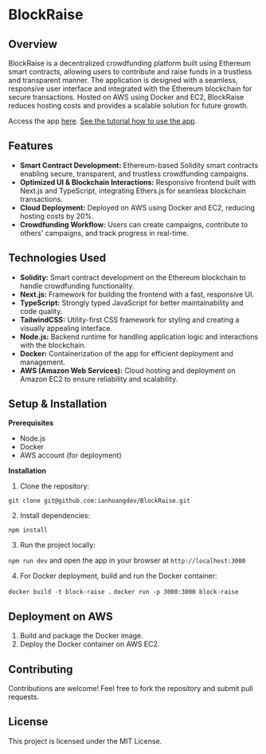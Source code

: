 # BlockRaise

## Overview

BlockRaise is a decentralized crowdfunding platform built using Ethereum smart contracts, allowing users to contribute and raise funds in a trustless and transparent manner. The application is designed with a seamless, responsive user interface and integrated with the Ethereum blockchain for secure transactions. Hosted on AWS using Docker and EC2, BlockRaise reduces hosting costs and provides a scalable solution for future growth.

Access the app <a href="https://blockraise.netlify.app/" target="_blank"> here</a>. 
<a href="https://docs.google.com/document/d/1u32xFTyGpPSlzZJBffpqi4oDeLumzyM83XuWnYzu1RU/edit?usp=sharing" target="_blank"> See the tutorial how to use the app</a>. 

## Features

- **Smart Contract Development:** Ethereum-based Solidity smart contracts enabling secure, transparent, and trustless crowdfunding campaigns.
- **Optimized UI & Blockchain Interactions:** Responsive frontend built with Next.js and TypeScript, integrating Ethers.js for seamless blockchain transactions.
- **Cloud Deployment:** Deployed on AWS using Docker and EC2, reducing hosting costs by 20%.
- **Crowdfunding Workflow:** Users can create campaigns, contribute to others' campaigns, and track progress in real-time.

## Technologies Used
- **Solidity:** Smart contract development on the Ethereum blockchain to handle crowdfunding functionality.
- **Next.js:** Framework for building the frontend with a fast, responsive UI.
- **TypeScript:** Strongly typed JavaScript for better maintainability and code quality.
- **TailwindCSS:** Utility-first CSS framework for styling and creating a visually appealing interface.
- **Node.js:** Backend runtime for handling application logic and interactions with the blockchain.
- **Docker:** Containerization of the app for efficient deployment and management.
- **AWS (Amazon Web Services):** Cloud hosting and deployment on Amazon EC2 to ensure reliability and scalability.

## Setup & Installation

**Prerequisites**
- Node.js
- Docker
- AWS account (for deployment)

**Installation**

1. Clone the repository:

`git clone git@github.com:ianhoangdev/BlockRaise.git`

2. Install dependencies:

`npm install`

3. Run the project locally:

`npm run dev` and open the app in your browser at `http://localhost:3000`

4. For Docker deployment, build and run the Docker container:

`docker build -t block-raise .`
`docker run -p 3000:3000 block-raise`

## Deployment on AWS
1. Build and package the Docker image.
2. Deploy the Docker container on AWS EC2.

## Contributing

Contributions are welcome! Feel free to fork the repository and submit pull requests.

## License

This project is licensed under the MIT License.

